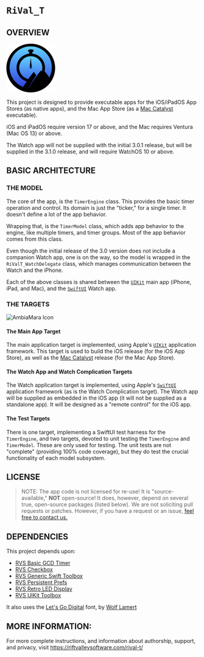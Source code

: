 # ``RiVal_T``

## OVERVIEW

![AmbiaMara Icon](icon.png)

This project is designed to provide executable apps for the iOS/iPadOS App Stores (as native apps), and the Mac App Store (as a [Mac Catalyst](https://developer.apple.com/documentation/uikit/mac-catalyst) executable).

iOS and iPadOS require version 17 or above, and the Mac requires Ventura (Mac OS 13) or above.

The Watch app will not be supplied with the initial 3.0.1 release, but will be supplied in the 3.1.0 release, and will require WatchOS 10 or above.

## BASIC ARCHITECTURE

### THE MODEL

The core of the app, is the ``TimerEngine`` class. This provides the basic timer operation and control. Its domain is just the "ticker," for a single timer. It doesn't define a lot of the app behavior.

Wrapping that, is the ``TimerModel`` class, which adds app behavior to the engine, like multiple timers, and timer groups. Most of the app behavior comes from this class.

Even though the initial release of the 3.0 version does not include a companion Watch app, one is on the way, so the model is wrapped in the ``RiValT_WatchDelegate`` class, which manages communication between the Watch and the iPhone.

Each of the above classes is shared between the [`UIKit`](https://developer.apple.com/documentation/uikit) main app (iPhone, iPad, and Mac), and the [`SwiftUI`](https://developer.apple.com/xcode/swiftui/) Watch app.

### THE TARGETS

![AmbiaMara Icon](Targets.png)

#### The Main App Target

The main application target is implemented, using Apple's [`UIKit`](https://developer.apple.com/documentation/uikit) application framework. This target is used to build the iOS release (for the iOS App Store), as well as the [Mac Catalyst](https://developer.apple.com/documentation/uikit/mac-catalyst) release (for the Mac App Store).

#### The Watch App and Watch Complication Targets

The Watch application target is implemented, using Apple's [`SwiftUI`](https://developer.apple.com/xcode/swiftui/) application framework (as is the Watch Complication target). The Watch app will be supplied as embedded in the iOS app (it will not be supplied as a standalone app). It will be designed as a "remote control" for the iOS app.

#### The Test Targets

There is one target, implementing a SwiftUI test harness for the ``TimerEngine``, and two targets, devoted to unit testing the ``TimerEngine`` and ``TimerModel``. These are only used for testing. The unit tests are not "complete" (providing 100% code coverage), but they do test the crucial functionality of each model subsystem.

## LICENSE

> NOTE: The app code is not licensed for re-use!
> It is "source-available," **NOT** open-source! It does, however, depend on several true, open-source packages (listed below).
> We are not soliciting pull requests or patches. However, if you have a request or an issue, [feel free to contact us.](https://riftvalleysoftware.com/contact)

## DEPENDENCIES

This project depends upon:

- [RVS Basic GCD Timer](https://github.com/RiftValleySoftware/RVS_BasicGCDTimer)
- [RVS Checkbox](https://github.com/RiftValleySoftware/RVS_Checkbox)
- [RVS Generic Swift Toolbox](https://github.com/RiftValleySoftware/RVS_Generic_Swift_Toolbox)
- [RVS Persistent Prefs](https://github.com/RiftValleySoftware/RVS_PersistentPrefs)
- [RVS Retro LED Display](https://github.com/RiftValleySoftware/RVS_RetroLEDDisplay)
- [RVS UIKit Toolbox](https://github.com/RiftValleySoftware/RVS_UIKit_Toolbox)
 
It also uses the [Let's Go Digital](https://fonts2u.com/lets-go-digital-regular.font) font, by [Wolf Lamert](https://fonts2u.com/font-designers/wolf-lambert.html)

## MORE INFORMATION:

For more complete instructions, and information about authorship, support, and privacy, visit https://riftvalleysoftware.com/rival-t/
